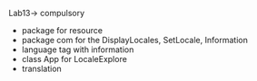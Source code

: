 Lab13-> compulsory

- package for resource 
- package com for the DisplayLocales, SetLocale, Information
- language tag with information
- class App for LocaleExplore
- translation
